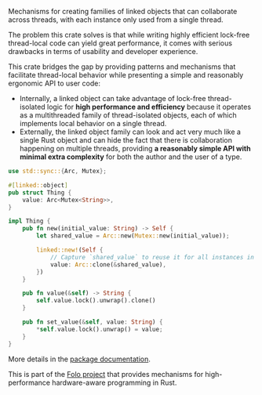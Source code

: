 Mechanisms for creating families of linked objects that can collaborate across threads,
with each instance only used from a single thread.

The problem this crate solves is that while writing highly efficient lock-free thread-local
code can yield great performance, it comes with serious drawbacks in terms of usability and
developer experience.

This crate bridges the gap by providing patterns and mechanisms that facilitate thread-local
behavior while presenting a simple and reasonably ergonomic API to user code:

* Internally, a linked object can take advantage of lock-free thread-isolated logic for **high
  performance and efficiency** because it operates as a multithreaded family of thread-isolated
  objects, each of which implements local behavior on a single thread.
* Externally, the linked object family can look and act very much like a single Rust object and
  can hide the fact that there is collaboration happening on multiple threads,
  providing **a reasonably simple API with minimal extra complexity** for both the author
  and the user of a type.

```rust
use std::sync::{Arc, Mutex};

#[linked::object]
pub struct Thing {
    value: Arc<Mutex<String>>,
}

impl Thing {
    pub fn new(initial_value: String) -> Self {
        let shared_value = Arc::new(Mutex::new(initial_value));

        linked::new!(Self {
            // Capture `shared_value` to reuse it for all instances in the family.
            value: Arc::clone(&shared_value),
        })
    }

    pub fn value(&self) -> String {
        self.value.lock().unwrap().clone()
    }

    pub fn set_value(&self, value: String) {
        *self.value.lock().unwrap() = value;
    }
}
```

More details in the [package documentation](https://docs.rs/linked/).

This is part of the [Folo project](https://github.com/folo-rs/folo) that provides mechanisms for
high-performance hardware-aware programming in Rust.
